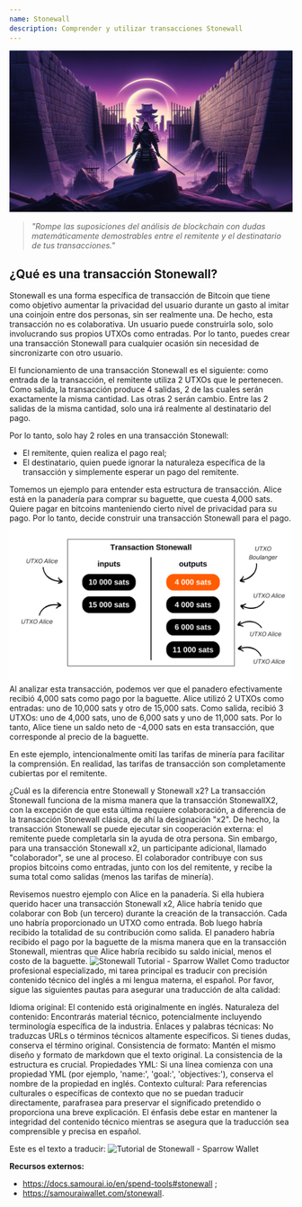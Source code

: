 ```yaml
---
name: Stonewall
description: Comprender y utilizar transacciones Stonewall
---
```

![portada stonewall](assets/cover.jpeg)

> *"Rompe las suposiciones del análisis de blockchain con dudas matemáticamente demostrables entre el remitente y el destinatario de tus transacciones."*

## ¿Qué es una transacción Stonewall?
Stonewall es una forma específica de transacción de Bitcoin que tiene como objetivo aumentar la privacidad del usuario durante un gasto al imitar una coinjoin entre dos personas, sin ser realmente una. De hecho, esta transacción no es colaborativa. Un usuario puede construirla solo, solo involucrando sus propios UTXOs como entradas. Por lo tanto, puedes crear una transacción Stonewall para cualquier ocasión sin necesidad de sincronizarte con otro usuario.

El funcionamiento de una transacción Stonewall es el siguiente: como entrada de la transacción, el remitente utiliza 2 UTXOs que le pertenecen. Como salida, la transacción produce 4 salidas, 2 de las cuales serán exactamente la misma cantidad. Las otras 2 serán cambio. Entre las 2 salidas de la misma cantidad, solo una irá realmente al destinatario del pago.

Por lo tanto, solo hay 2 roles en una transacción Stonewall:
- El remitente, quien realiza el pago real;
- El destinatario, quien puede ignorar la naturaleza específica de la transacción y simplemente esperar un pago del remitente.

Tomemos un ejemplo para entender esta estructura de transacción. Alice está en la panadería para comprar su baguette, que cuesta 4,000 sats. Quiere pagar en bitcoins manteniendo cierto nivel de privacidad para su pago. Por lo tanto, decide construir una transacción Stonewall para el pago.
![transacción stonewall panadería](assets/fr/1.png)
Al analizar esta transacción, podemos ver que el panadero efectivamente recibió 4,000 sats como pago por la baguette. Alice utilizó 2 UTXOs como entradas: uno de 10,000 sats y otro de 15,000 sats. Como salida, recibió 3 UTXOs: uno de 4,000 sats, uno de 6,000 sats y uno de 11,000 sats. Por lo tanto, Alice tiene un saldo neto de -4,000 sats en esta transacción, que corresponde al precio de la baguette.

En este ejemplo, intencionalmente omití las tarifas de minería para facilitar la comprensión. En realidad, las tarifas de transacción son completamente cubiertas por el remitente.

¿Cuál es la diferencia entre Stonewall y Stonewall x2?
La transacción Stonewall funciona de la misma manera que la transacción StonewallX2, con la excepción de que esta última requiere colaboración, a diferencia de la transacción Stonewall clásica, de ahí la designación "x2". De hecho, la transacción Stonewall se puede ejecutar sin cooperación externa: el remitente puede completarla sin la ayuda de otra persona. Sin embargo, para una transacción Stonewall x2, un participante adicional, llamado "colaborador", se une al proceso. El colaborador contribuye con sus propios bitcoins como entradas, junto con los del remitente, y recibe la suma total como salidas (menos las tarifas de minería).

Revisemos nuestro ejemplo con Alice en la panadería. Si ella hubiera querido hacer una transacción Stonewall x2, Alice habría tenido que colaborar con Bob (un tercero) durante la creación de la transacción. Cada uno habría proporcionado un UTXO como entrada. Bob luego habría recibido la totalidad de su contribución como salida. El panadero habría recibido el pago por la baguette de la misma manera que en la transacción Stonewall, mientras que Alice habría recibido su saldo inicial, menos el costo de la baguette.
![Stonewall Tutorial - Sparrow Wallet](https://youtu.be/mlRtZvWGuk0?si=e_lSKJLvybWUna1j)
Como traductor profesional especializado, mi tarea principal es traducir con precisión contenido técnico del inglés a mi lengua materna, el español. Por favor, sigue las siguientes pautas para asegurar una traducción de alta calidad:

Idioma original: El contenido está originalmente en inglés.
Naturaleza del contenido: Encontrarás material técnico, potencialmente incluyendo terminología específica de la industria.
Enlaces y palabras técnicas: No traduzcas URLs o términos técnicos altamente específicos. Si tienes dudas, conserva el término original.
Consistencia de formato: Mantén el mismo diseño y formato de markdown que el texto original. La consistencia de la estructura es crucial.
Propiedades YML: Si una línea comienza con una propiedad YML (por ejemplo, 'name:', 'goal:', 'objectives:'), conserva el nombre de la propiedad en inglés.
Contexto cultural: Para referencias culturales o específicas de contexto que no se puedan traducir directamente, parafrasea para preservar el significado pretendido o proporciona una breve explicación.
El énfasis debe estar en mantener la integridad del contenido técnico mientras se asegura que la traducción sea comprensible y precisa en español.

Este es el texto a traducir:
![Tutorial de Stonewall - Sparrow Wallet](https://youtu.be/su89ljkV_OI?si=1jNaSJGvECUYe6Or)

**Recursos externos:**
- https://docs.samourai.io/en/spend-tools#stonewall ;
- https://samouraiwallet.com/stonewall.